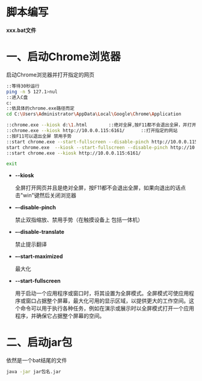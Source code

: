 # 脚本编写

**xxx.bat文件**

# 一、启动Chrome浏览器

启动Chrome浏览器并打开指定的网页

```sh
::等待30秒运行
ping -n 5 127.1>nul    
::进入C盘
c:  
::依具体的chrome.exe路径而定                   
cd C:\Users\Administrator\AppData\Local\Google\Chrome\Application

::chrome.exe --kiosk d:\1.html        ::绝对全屏,按F11都不会退出全屏，并打开本地磁盘上的网页
::chrome.exe --kiosk http://10.0.0.115:6161/      ::打开指定的网站
::按F11可以退出全屏 禁用手势
::start chrome.exe --start-fullscreen --disable-pinch http://10.0.0.115:6161/
start chrome.exe  --kiosk --start-fullscreen --disable-pinch http://10.0.0.115:6161/
::start chrome.exe --kiosk http://10.0.0.115:6161/

exit
```

* **--kiosk** 

  全屏打开网页并且是绝对全屏，按F11都不会退出全屏，如果向退出的话点击"win"键然后关闭浏览器

  

* **–-disable-pinch**

  禁止双指缩放、禁用手势（在触摸设备上 包括一体机）

  

*  **–-disable-translate** 

   禁止提示翻译

  

* **–-start-maximized**

  最大化 

  

* **--start-fullscreen**

  用于启动一个应用程序或窗口时，将其设置为全屏模式。全屏模式可使应用程序或窗口占据整个屏幕，最大化可用的显示区域，以提供更大的工作空间。这个命令可以用于执行各种任务，例如在演示或展示时以全屏模式打开一个应用程序，并确保它占据整个屏幕的空间。



# 二、启动jar包

依然是一个bat结尾的文件

```sh
java -jar jar包名.jar
```

